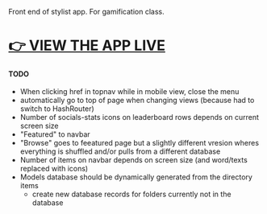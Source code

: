 Front end of stylist app. For gamification class.

# [👉 VIEW THE APP LIVE](https://christian-byrne.github.io/clementine/)

#### TODO

- When clicking href in topnav while in mobile view, close the menu
- automatically go to top of page when changing views (because had to switch to HashRouter)
- Number of socials-stats icons on leaderboard rows depends on current screen size
- "Featured" to navbar
- "Browse" goes to feeatured page but a slightly different vresion wheres everything is shuffled and/or pulls from a different database
- Number of items on navbar depends on screen size (and word/texts replaced with icons)
- Models database should be dynamically generated from the directory items
  - create new database records for folders currently not in the database